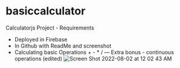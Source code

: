 # basiccalculator
Calculatorjs
Project - Requirements
- Deployed in Firebase
- In Github with ReadMe and screenshot
- Calculating basic Operations + - * /
— Extra bonus - continuous operations (edited) 
![Screen Shot 2022-08-02 at 12 02 43 AM](https://user-images.githubusercontent.com/107013247/182290002-4043a246-561f-447e-ac64-bd0e8f89b1d1.png)
